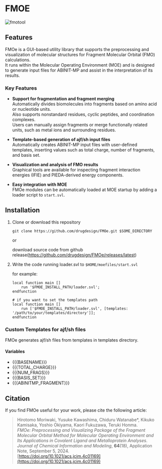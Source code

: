 # FMOE

![fmotool](./img/fmotool.gif)

## Features

FMOe is a GUI-based utility library that supports the preprocessing and visualization of molecular structures for Fragment Molecular Orbital (FMO) calculations.  
It runs within the Molecular Operating Environment (MOE) and is designed to generate input files for ABINIT-MP and assist in the interpretation of its results.

### Key Features

- **Support for fragmentation and fragment merging**  
  Automatically divides biomolecules into fragments based on amino acid or nucleotide units.  
  Also supports nonstandard residues, cyclic peptides, and coordination complexes.  
  Users can manually assign fragments or merge functionally related units, such as metal ions and surrounding residues.

- **Template-based generation of ajf/sh input files**  
  Automatically creates ABINIT-MP input files with user-defined templates, inserting values such as total charge, number of fragments, and basis set.

- **Visualization and analysis of FMO results**  
  Graphical tools are available for inspecting fragment interaction energies (IFIE) and PIEDA-derived energy components.

- **Easy integration with MOE**  
  FMOe modules can be automatically loaded at MOE startup by adding a loader script to `start.svl`.

## Installation

1. Clone or download this repository

    ```
    git clone https://github.com/drugdesign/FMOe.git $SOME_DIRECTORY
    ```

    or

    download source code from github release(https://github.com/drugdesign/FMOe/releases/latest)


2. Write the code running loader.svl to `$HOME/moefiles/start.svl`

    for example:

    ```svl
    local function main []
        run '$FMOE_INSTALL_PATH/loader.svl';
    endfunction
    ```

    ```svl
    # if you want to set the templates path
    local function main []
        run ['$FMOE_INSTALL_PATH/loader.svl', [templates: '/path/to/your/templates/directory']];
    endfunction
    ```
    
### Custom Templates for ajf/sh files

FMOe generates ajf/sh files from templates in templates directory.

#### Variables
- {{{BASENAME}}}
- {{{TOTAL_CHARGE}}}
- {{{NUM_FRAGS}}}
- {{{BASIS_SET}}}
- {{{ABINITMP_FRAGMENT}}}

## Citation

If you find FMOe useful for your work, please cite the following article:

> Hirotomo Moriwaki, Yusuke Kawashima, Chiduru Watanabe*, Kikuko Kamisaka, Yoshio Okiyama, Kaori Fukuzawa, Teruki Honma.  
> *FMOe: Preprocessing and Visualizing Package of the Fragment Molecular Orbital Method for Molecular Operating Environment and Its Applications in Covalent Ligand and Metalloprotein Analyses*.  
> *Journal of Chemical Information and Modeling*, **64**(18), Application Note, September 5, 2024.  
> [https://doi.org/10.1021/acs.jcim.4c01169](https://doi.org/10.1021/acs.jcim.4c01169)
